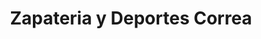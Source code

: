 ---
title: "Zapateria y Deportes Correa"
url: /pitrufquen/zapateria-y-deportes-correa/
shop: Kleidung
---